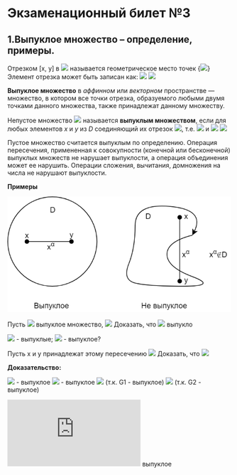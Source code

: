# Экзаменационный билет №3
## 1.Выпуклое множество – определение, примеры.

Отрезком [x, y] в  ![](https://latex.codecogs.com/svg.latex?R^{n}) называется  геометрическое место точек  {![](https://latex.codecogs.com/svg.latex?{x^{\alpha&space;}:x^{\alpha&space;}=\alpha&space;*x&plus;(1-\alpha&space;)*y,&space;\alpha&space;\in&space;[0,1]})}
Элемент отрезка может быть записан как: ![](https://latex.codecogs.com/svg.latex?x^{\alpha}=y&plus;\alpha(x-y))
![](https://latex.codecogs.com/svg.latex?x^{\alpha}=\alpha&space;x+y-\alpha&space;y)

**Выпуклое множество** в _аффинном_ или _векторном_ пространстве — множество, в котором все точки отрезка, образуемого любыми двумя точками данного множества, также принадлежат данному множеству.

Непустое множество ![](https://latex.codecogs.com/svg.latex?D\subseteq&space;R^{n}) называется **выпуклым множеством**, если
для любых элементов _x_ и _y_ из _D_ соединяющий их отрезок ![](https://latex.codecogs.com/svg.latex?[x,y]\subset&space;D), т.е.
![](https://latex.codecogs.com/svg.latex?\forall&space;x,y\in&space;D) и ![](https://latex.codecogs.com/svg.latex?\forall&space;\alpha\in[0,1]) 
![](https://latex.codecogs.com/svg.latex?x^{\alpha}=\alpha*x&plus;(1-\alpha)*y\in&space;D)

Пустое множество считается выпуклым по определению.
Операция пересечения, примененная к совокупности (конечной или бесконечной) выпуклых множеств не нарушает выпуклости, а операция объединения может ее нарушить.
Операции сложения, вычитания, домножения на числа не нарушают
выпуклости.

**Примеры**

![](https://github.com/nifadyev/Methods-of-Nonlinear-Optimization/blob/master/images/ticket03-1.png?raw=true)



Пусть ![](https://latex.codecogs.com/svg.latex?G_{i}) выпуклое множество, ![](https://latex.codecogs.com/svg.latex?i=\overline{1,n})
Доказать, что ![](https://latex.codecogs.com/svg.latex?\bigcap_{i=1}^{n}G_{i}) выпукло


![](https://latex.codecogs.com/svg.latex?G_{1},G_{2}) - выпуклые;   ![](https://latex.codecogs.com/svg.latex?G_{1}\cap&space;G_{2}) - выпуклое?

Пусть x и y принадлежат этому пересечению ![](https://latex.codecogs.com/svg.latex?\widetilde{(G)})
Доказать, что    ![](https://latex.codecogs.com/svg.latex?\alpha&space;x&plus;(1-\alpha)*y\in\widetilde{G})

**Доказательство:**

![](https://latex.codecogs.com/svg.latex?x\in\widetilde{G},x\in&space;G_{1},x\in&space;G_{2}) - выпуклое
![](https://latex.codecogs.com/svg.latex?y\in\widetilde{G},y\in&space;G_{1},y\in&space;G_{2}) - выпуклое
![](https://latex.codecogs.com/svg.latex?z^{\alpha}=\alpha&space;x&plus;(1-\alpha)*y\in&space;G_{1}) (т.к. G1 - выпуклое)
![](https://latex.codecogs.com/svg.latex?z^{\alpha}=\alpha&space;x&plus;(1-\alpha)*y\in&space;G_{2}) (т.к. G2 - выпуклое)

![](https://latex.codecogs.com/svg.latex?%5Cleft.%5Cbegin%7Bmatrix%7Dz%5E%7B%5Calpha%7D%5Cin%20G_%7B1%7D%20%5C%5C%20z%5E%7B%5Calpha%7D%5Cin%20G_%7B2%7D%20%5C%5C%20%5Cwidetilde%7BG%7D%3DG_%7B1%7D%5Ccap%20G_%7B2%7D%20%5Cend%7Bmatrix%7D%5Cright%5C%7D%5CRightarrow%20z%5E%7B%5Calpha%7D%5Cin%20%5Cwidetilde%7BG%7D%5CRightarrow%20%5Cwidetilde%7BG%7D)  выпуклое
